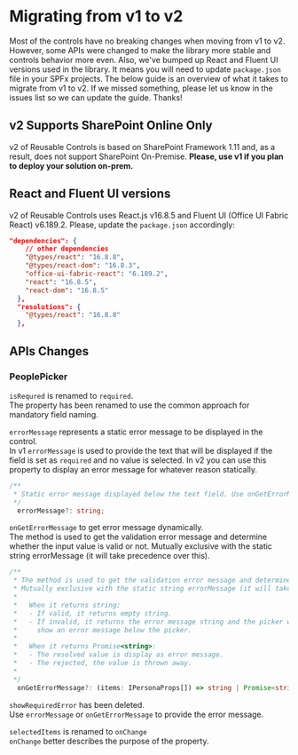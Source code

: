 # Migrating from v1 to v2
Most of the controls have no breaking changes when moving from v1 to v2. However, some APIs were changed to make the library more stable and controls behavior more even.
Also, we've bumped up React and Fluent UI versions used in the library. It means you will need to update `package.json` file in your SPFx projects.
The below guide is an overview of what it takes to migrate from v1 to v2.  If we missed something, please let us know in the issues list so we can update the guide. Thanks!

## v2 Supports SharePoint Online Only
v2 of Reusable Controls is based on SharePoint Framework 1.11 and, as a result, does not support SharePoint On-Premise. **Please, use v1 if you plan to deploy your solution on-prem.**

## React and Fluent UI versions
v2 of Reusable Controls uses React.js v16.8.5 and Fluent UI (Office UI Fabric React) v6.189.2.
Please, update the `package.json` accordingly:
```json
"dependencies": {
    // other dependencies
    "@types/react": "16.8.8",
    "@types/react-dom": "16.8.3",
    "office-ui-fabric-react": "6.189.2",
    "react": "16.8.5",
    "react-dom": "16.8.5"
  },
  "resolutions": {
    "@types/react": "16.8.8"
  },
```

## APIs Changes
### PeoplePicker
`isRequred` is renamed to `required`.<br/>
The property has been renamed to use the common approach for mandatory field naming.

`errorMessage` represents a static error message to be displayed in the control. <br />
In v1 `errorMessage` is used to provide the text that will be displayed if the field is set as `required` and no value is selected.
In v2 you can use this property to display an error message for whatever reason statically.
```typescript
/**
 * Static error message displayed below the text field. Use onGetErrorMessage to dynamically change the error message displayed (if any) based on the current value. errorMessage and onGetErrorMessage are mutually exclusive (errorMessage takes precedence).
 */
  errorMessage?: string;
```

`onGetErrorMessage` to get error message dynamically.<br />
The method is used to get the validation error message and determine whether the input value is valid or not. Mutually exclusive with the static string errorMessage (it will take precedence over this).
```typescript
/**
 * The method is used to get the validation error message and determine whether the picker value is valid.
 * Mutually exclusive with the static string errorMessage (it will take precedence over this).
 *
 *   When it returns string:
 *   - If valid, it returns empty string.
 *   - If invalid, it returns the error message string and the picker will
 *     show an error message below the picker.
 *
 *   When it returns Promise<string>:
 *   - The resolved value is display as error message.
 *   - The rejected, the value is thrown away.
 *
 */
  onGetErrorMessage?: (items: IPersonaProps[]) => string | Promise<string>;
```

`showRequiredError` has been deleted.<br />
Use `errorMessage` or `onGetErrorMessage` to provide the error message.

`selectedItems` is renamed to `onChange`<br />
`onChange` better describes the purpose of the property.

